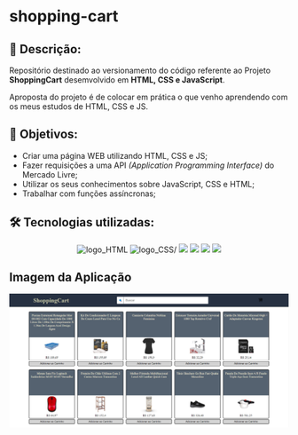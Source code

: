 # shopping-cart

## 📝 Descrição:

Repositório destinado ao versionamento do código referente ao Projeto <b>ShoppingCart</b> desemvolvido em <b>HTML, CSS e JavaScript</b>.

Aproposta do projeto é de colocar em prática o que venho aprendendo com os meus estudos de HTML, CSS e JS.

## 🎯 Objetivos:

- Criar uma página WEB utilizando HTML, CSS e JS;
- Fazer requisições a uma API _(Application Programming Interface)_ do Mercado Livre;
- Utilizar os seus conhecimentos sobre JavaScript, CSS e HTML;
- Trabalhar com funções assíncronas;

## 🛠 Tecnologias utilizadas:

<div align="center">
  <img src="https://upload.wikimedia.org/wikipedia/commons/thumb/6/61/HTML5_logo_and_wordmark.svg/512px-HTML5_logo_and_wordmark.svg.png" width="100px" alt="logo_HTML" />
  <img src="https://upload.wikimedia.org/wikipedia/commons/thumb/d/d5/CSS3_logo_and_wordmark.svg/120px-CSS3_logo_and_wordmark.svg.png" width="72px"  alt=logo_CSS/>
  <img src="https://upload.wikimedia.org/wikipedia/commons/thumb/9/99/Unofficial_JavaScript_logo_2.svg/512px-Unofficial_JavaScript_logo_2.svg.png" width="100px" />
  <img src="https://upload.wikimedia.org/wikipedia/commons/thumb/e/e0/Git-logo.svg/240px-Git-logo.svg.png" width="100px"/>
  <img src="https://upload.wikimedia.org/wikipedia/commons/9/91/Octicons-mark-github.svg" width="100px" />
  <img src="https://upload.wikimedia.org/wikipedia/commons/thumb/9/9a/Visual_Studio_Code_1.35_icon.svg/113px-Visual_Studio_Code_1.35_icon.svg.png" width="100px" />
</div>

## Imagem da Aplicação

![foto-tudo-list](image/imagem-projeto.png)
